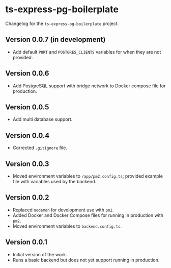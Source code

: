 # ts-express-pg-boilerplate
Changelog for the `ts-express-pg-boilerplate` project.

## Version 0.0.7 (in development)
* Add default `PORT` and `POSTGRES_CLIENTS` variables for when they are not provided.

## Version 0.0.6
* Add PostgreSQL support with bridge network to Docker compose file for production.

## Version 0.0.5
* Add multi database support.

## Version 0.0.4
* Corrected `.gitignore` file.

## Version 0.0.3
* Moved environment variables to `/app/pm2.config.ts`; provided example file with variables used by the backend.

## Version 0.0.2
* Replaced `nodemon` for development use with `pm2`.
* Added Docker and Docker Compose files for running in production with `pm2`.
* Moved environment variables to `backend.config.ts`.

## Version 0.0.1
* Initial version of the work.
* Runs a basic backend but does not yet support running in production.